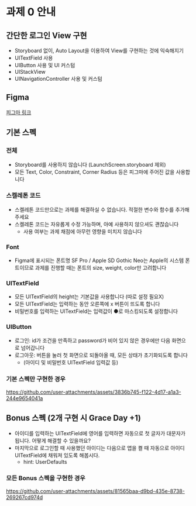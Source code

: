 # 과제 0 안내
## 간단한 로그인 View 구현
- Storyboard 없이, Auto Layout을 이용하여 View를 구현하는 것에 익숙해지기
- UITextField 사용
- UIButton 사용 및 UI 커스텀
- UIStackView
- UINavigationController 사용 및 커스텀

## Figma
[피그마 링크](https://www.figma.com/design/KIqzrz8a5TtwcrhbDkLRHH/iOS-Seminar-(Design)?node-id=0-1&t=jyKFG1GDHwTM8tej-1)

## 기본 스펙
### 전체
- Storyboard를 사용하지 않습니다 (LaunchScreen.storyboard 제외)
- 모든 Text, Color, Constraint, Corner Radius 등은 피그마에 주어진 값을 사용합니다

### 스켈레톤 코드
- 스켈레톤 코드만으로는 과제를 해결하실 수 없습니다. 적절한 변수와 함수를 추가해 주세요
- 스켈레톤 코드는 자유롭게 수정 가능하며, 아예 사용하지 않으셔도 괜찮습니다
  - 사용 여부는 과제 채점에 아무런 영향을 미치지 않습니다
 
### Font
- Figma에 표시되는 폰트명 SF Pro / Apple SD Gothic Neo는 Apple의 시스템 폰트이므로 과제를 진행할 때는 폰트의 size, weight, color만 고려합니다

### UITextField
- 모든 UITextField의 height는 기본값을 사용합니다 (따로 설정 필요X)
- 모든 UITextField는 입력하는 동안 오른쪽에 x 버튼이 뜨도록 합니다
- 비밀번호를 입력하는 UITextField는 입력값이 ●로 마스킹되도록 설정합니다

### UIButton
- 로그인: id가 조건을 만족하고 password가 비어 있지 않은 경우에만 다음 화면으로 넘어갑니다
- 로그아웃: 버튼을 눌러 첫 화면으로 되돌아올 때, 모든 상태가 초기화되도록 합니다
  - (아이디 및 비밀번호 UITextField 입력값 등)


### 기본 스펙만 구현한 경우
https://github.com/user-attachments/assets/3836b745-f122-4d17-a1a3-244e9654041a


## Bonus 스펙 (2개 구현 시 Grace Day +1)
- 아이디를 입력하는 UITextField에 영어를 입력하면 자동으로 첫 글자가 대문자가 됩니다. 어떻게 해결할 수 있을까요?
- 마지막으로 로그인할 때 사용했던 아이디는 다음으로 앱을 켤 때 자동으로 아이디 UITextField에 채워져 있도록 해봅시다.
  - hint: UserDefaults

### 모든 Bonus 스펙을 구현한 경우
https://github.com/user-attachments/assets/81565baa-d9bd-435e-8738-269267cd974d



